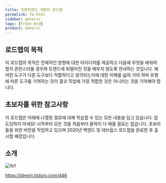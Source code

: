 ```yaml
---
title: 프론트엔드 개발자 로드맵
permalink: fe.html
sidebar: generic
tags: [Front-End]
product: Generic
---
```


## 로드맵의 목적
이 로드맵의 목적은 전체적인 방향에 대한 아이디어를 제공하고
다음에 무엇을 배워야 할지 혼란스러울 경우와 트렌드에 뒤떨어진 것을 배우지 않도록 안내하는 것입니다.
왜 어떤 도구가 다른 도구보다 적합하다고 생각되는지에 대한 이해를 넓혀 가야 하며
유행에 따른 도구를 기억하는 것이 결코 직업에 가장 적합한 것은 아니라는 것을 기억해야 합니다.

## 초보자를 위한 참고사항
이 로드맵은 아래에 나열된 경로에 대해 학습할 수 있는 모든 내용을 담고 있습니다.
압도당하지 마세요! 시작부터 모든 것을 처음부터 끝까지 다 배울 필요는 없습니다.
초보자들을 위한 버전을 작업하고 있으며 2020년 백엔드 및 데브옵스 로드맵을 완료한 후 출시할 예정입니다.

## 소개
![fe1](https://user-images.githubusercontent.com/71207602/93278251-189ec180-f7ff-11ea-8f1d-d7348bf30dc1.png)

https://ldrerin.tistory.com/448
